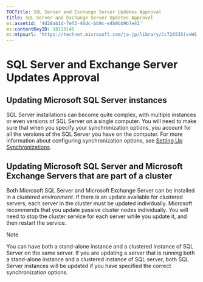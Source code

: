 ```yaml
---
TOCTitle: SQL Server and Exchange Server Updates Approval
Title: SQL Server and Exchange Server Updates Approval
ms:assetid: '4d28ab1d-7ef2-46dc-bb9c-e4b9bb9b7e41'
ms:contentKeyID: 18128145
ms:mtpsurl: 'https://technet.microsoft.com/ja-jp/library/Cc720535(v=WS.10)'
---
```


SQL Server and Exchange Server Updates Approval
===============================================

Updating Microsoft SQL Server instances
---------------------------------------

SQL Server installations can become quite complex, with multiple instances or even versions of SQL Server on a single computer. You will need to make sure that when you specify your synchronization options, you account for all the versions of the SQL Server you have on the computer. For more information about configuring synchronization options, see [Setting Up Synchronizations](https://technet.microsoft.com/ea68acc8-c590-4810-b0f0-0acab9f7ec8a).

Updating Microsoft SQL Server and Microsoft Exchange Servers that are part of a cluster
---------------------------------------------------------------------------------------

Both Microsoft SQL Server and Microsoft Exchange Server can be installed in a *clustered environment*. If there is an update available for clustered servers, each server in the cluster must be updated individually. Microsoft recommends that you update passive cluster nodes individually. You will need to stop the cluster service for each server while you update it, and then restart the service.

> [!NOTE]
> You can have both a stand-alone instance and a clustered instance of SQL Server on the same server. If you are updating a server that is running both a stand-alone instance and a clustered instance of SQL server, both SQL Server instances will be updated if you have specified the correct synchronization options.